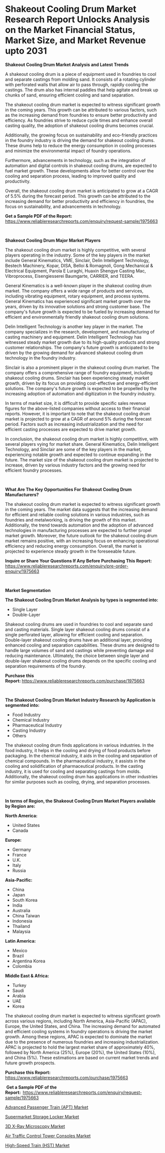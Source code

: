 <p><h1>Shakeout Cooling Drum Market Research Report Unlocks Analysis on the Market Financial Status, Market Size, and Market Revenue upto 2031</h1></p><p><strong>Shakeout Cooling Drum Market Analysis and Latest Trends</strong></p>
<p><p>A shakeout cooling drum is a piece of equipment used in foundries to cool and separate castings from molding sand. It consists of a rotating cylinder with perforated walls that allow air to pass through, rapidly cooling the castings. The drum also has internal paddles that help agitate and break up chunks of sand, ensuring efficient cooling and sand separation.</p><p>The shakeout cooling drum market is expected to witness significant growth in the coming years. This growth can be attributed to various factors, such as the increasing demand from foundries to ensure better productivity and efficiency. As foundries strive to reduce cycle times and enhance overall casting quality, the adoption of shakeout cooling drums becomes crucial.</p><p>Additionally, the growing focus on sustainability and eco-friendly practices in the foundry industry is driving the demand for shakeout cooling drums. These drums help to reduce the energy consumption in cooling processes and minimize the environmental impact of foundry operations.</p><p>Furthermore, advancements in technology, such as the integration of automation and digital controls in shakeout cooling drums, are expected to fuel market growth. These developments allow for better control over the cooling and separation process, leading to improved quality and productivity.</p><p>Overall, the shakeout cooling drum market is anticipated to grow at a CAGR of 5.5% during the forecast period. This growth can be attributed to the increasing demand for better productivity and efficiency in foundries, the focus on sustainability, and advancements in technology.</p></p>
<p><strong>Get a Sample PDF of the Report:&nbsp;</strong> <a href="https://www.reliableresearchreports.com/enquiry/request-sample/1975663">https://www.reliableresearchreports.com/enquiry/request-sample/1975663</a></p>
<p>&nbsp;</p>
<p><strong>Shakeout Cooling Drum Major Market Players</strong></p>
<p><p>The shakeout cooling drum market is highly competitive, with several players operating in the industry. Some of the key players in the market include General Kinematics, VME, Sinclair, Delin Intelligent Technology, Bestech Machinery, Kopar, DISA, Belloi & Romagnoli, Gong Mechanical & Electrical Equipment, Parola E Luraghi, Huaxin Shengye Casting Mac, Vibroprocess, Eisengiesserei Baumgarte, CARRIER, and TEERA.</p><p>General Kinematics is a well-known player in the shakeout cooling drum market. The company offers a wide range of products and services, including vibrating equipment, rotary equipment, and process systems. General Kinematics has experienced significant market growth over the years, driven by its innovative solutions and strong customer base. The company's future growth is expected to be fueled by increasing demand for efficient and environmentally friendly shakeout cooling drum solutions.</p><p>Delin Intelligent Technology is another key player in the market. The company specializes in the research, development, and manufacturing of casting machinery and equipment. Delin Intelligent Technology has witnessed steady market growth due to its high-quality products and strong customer relationships. The company's future growth is anticipated to be driven by the growing demand for advanced shakeout cooling drum technology in the foundry industry.</p><p>Sinclair is also a prominent player in the shakeout cooling drum market. The company offers a comprehensive range of foundry equipment, including shakeout cooling drums. Sinclair has been experiencing steady market growth, driven by its focus on providing cost-effective and energy-efficient solutions. The company's future growth is expected to be propelled by the increasing adoption of automation and digitization in the foundry industry.</p><p>In terms of market size, it is difficult to provide specific sales revenue figures for the above-listed companies without access to their financial reports. However, it is important to note that the shakeout cooling drum market is projected to grow at a CAGR of around 5% during the forecast period. Factors such as increasing industrialization and the need for efficient casting processes are expected to drive market growth.</p><p>In conclusion, the shakeout cooling drum market is highly competitive, with several players vying for market share. General Kinematics, Delin Intelligent Technology, and Sinclair are some of the key players in the market, experiencing notable growth and expected to continue expanding in the future. The market size of the shakeout cooling drum market is projected to increase, driven by various industry factors and the growing need for efficient foundry processes.</p></p>
<p>&nbsp;</p>
<p><strong>What Are The Key Opportunities For Shakeout Cooling Drum Manufacturers?</strong></p>
<p><p>The shakeout cooling drum market is expected to witness significant growth in the coming years. The market data suggests that the increasing demand for efficient and reliable cooling solutions in various industries, such as foundries and metalworking, is driving the growth of this market. Additionally, the trend towards automation and the adoption of advanced technologies in manufacturing processes are expected to further propel market growth. Moreover, the future outlook for the shakeout cooling drum market remains positive, with an increasing focus on enhancing operational efficiency and reducing energy consumption. Overall, the market is projected to experience steady growth in the foreseeable future.</p></p>
<p><strong>Inquire or Share Your Questions If Any Before Purchasing This Report:</strong> <a href="https://www.reliableresearchreports.com/enquiry/pre-order-enquiry/1975663">https://www.reliableresearchreports.com/enquiry/pre-order-enquiry/1975663</a></p>
<p>&nbsp;</p>
<p><strong>Market Segmentation</strong></p>
<p><strong>The Shakeout Cooling Drum Market Analysis by types is segmented into:</strong></p>
<p><ul><li>Single Layer</li><li>Double-Layer</li></ul></p>
<p><p>Shakeout cooling drums are used in foundries to cool and separate sand and casting materials. Single layer shakeout cooling drums consist of a single perforated layer, allowing for efficient cooling and separation. Double-layer shakeout cooling drums have an additional layer, providing enhanced cooling and separation capabilities. These drums are designed to handle large volumes of sand and castings while preventing damage and reducing maintenance. Ultimately, the choice between single layer and double-layer shakeout cooling drums depends on the specific cooling and separation requirements of the foundry.</p></p>
<p><strong>Purchase this Report:&nbsp;</strong><a href="https://www.reliableresearchreports.com/purchase/1975663">https://www.reliableresearchreports.com/purchase/1975663</a></p>
<p>&nbsp;</p>
<p><strong>The Shakeout Cooling Drum Market Industry Research by Application is segmented into:</strong></p>
<p><ul><li>Food Industry</li><li>Chemical Industry</li><li>Pharmaceutical Industry</li><li>Casting Industry</li><li>Others</li></ul></p>
<p><p>The shakeout cooling drum finds applications in various industries. In the food industry, it helps in the cooling and drying of food products before packaging. In the chemical industry, it aids in the cooling and separation of chemical compounds. In the pharmaceutical industry, it assists in the cooling and solidification of pharmaceutical products. In the casting industry, it is used for cooling and separating castings from molds. Additionally, the shakeout cooling drum has applications in other industries for similar purposes such as cooling, drying, and separation processes.</p></p>
<p>&nbsp;</p>
<p><strong>In terms of Region, the Shakeout Cooling Drum Market Players available by Region are:</strong></p>
<p>
    <p> <strong> North America: </strong>
        <ul>
            <li>United States</li>
            <li>Canada</li>
        </ul>
        </p> 
    <p> <strong> Europe: </strong>
        <ul>
            <li>Germany</li>
            <li>France</li>
            <li>U.K.</li>
            <li>Italy</li>
            <li>Russia</li>
        </ul>
        </p> 
    <p> <strong> Asia-Pacific: </strong>
        <ul>
            <li>China</li>
            <li>Japan</li>
            <li>South Korea</li>
            <li>India</li>
            <li>Australia</li>
            <li>China Taiwan</li>
            <li>Indonesia</li>
            <li>Thailand</li>
            <li>Malaysia</li>
        </ul>
        </p> 
    <p> <strong> Latin America: </strong>
        <ul>
            <li>Mexico</li>
            <li>Brazil</li>
            <li>Argentina Korea</li>
            <li>Colombia</li>
        </ul>
        </p> 
    <p> <strong> Middle East & Africa: </strong>
        <ul>
            <li>Turkey</li>
            <li>Saudi</li>
            <li>Arabia</li>
            <li>UAE</li>
            <li>Korea</li>
        </ul>
    </p>
    </p>
<p><p>The shakeout cooling drum market is expected to witness significant growth across various regions, including North America, Asia-Pacific (APAC), Europe, the United States, and China. The increasing demand for automated and efficient cooling systems in foundry operations is driving the market growth. Among these regions, APAC is expected to dominate the market due to the presence of numerous foundries and increasing industrialization. APAC is projected to hold the largest market share of approximately 40%, followed by North America (25%), Europe (20%), the United States (10%), and China (5%). These estimations are based on current market trends and future growth prospects.</p></p>
<p><strong>Purchase this Report: </strong><a href="https://www.reliableresearchreports.com/purchase/1975663">https://www.reliableresearchreports.com/purchase/1975663</a></p>
<p>&nbsp;<strong>Get a Sample PDF of the Report:&nbsp;&nbsp;</strong><a href="https://www.reliableresearchreports.com/enquiry/request-sample/1975663">https://www.reliableresearchreports.com/enquiry/request-sample/1975663</a></p>
<p><strong></strong></p>
<p><p><a href="https://github.com/rahu1503/Market-Research-Report-List-2/blob/main/advanced-passenger-train-apt-market.md">Advanced Passenger Train (APT) Market</a></p><p><a href="https://github.com/rahu1506/Market-Research-Report-List-2/blob/main/supermarket-storage-locker-market.md">Supermarket Storage Locker Market</a></p><p><a href="https://github.com/rahu1502/Market-Research-Report-List-2/blob/main/3d-x-ray-microscopy-market.md">3D X-Ray Microscopy Market</a></p><p><a href="https://github.com/rahu1505/Market-Research-Report-List-2/blob/main/air-traffic-control-tower-consoles-market.md">Air Traffic Control Tower Consoles Market</a></p><p><a href="https://github.com/rahu1501/Market-Research-Report-List-2/blob/main/high-speed-train-hst-market.md">High-Speed Train (HST) Market</a></p></p>